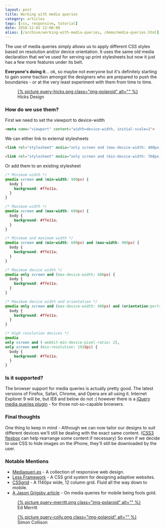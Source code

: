 ```yaml
---
layout: post
title: Working with media queries
category: articles
tags: [css, responsive, tutorial]
date: 2010-12-02 12:00:00
alias: [/archive/working-with-media-queries, /demo/media-queries.html]
---
```


The use of media queries simply allows us to apply different CSS styles based on resolution and/or device orientation. It uses the same old media declaration that we've used for serving up print stylesheets but now it just has a few more features under its belt.

**Everyone's doing it**... ok, so maybe not everyone but it's definitely starting to gain some traction amongst the designers who are prepared to push the boundaries - or at the very least experiment with them from time to time.

<figure class="figure-img">
  <a href="http://hicksdesign.co.uk">
    {% picture query-hicks.png class="img-polaroid" alt="" %}
  </a>
  <figcaption>Hicks Design</figcaption>
</figure>

### How do we use them?

First we need to set the viewport to device-width

``` html
<meta name="viewport" content="width=device-width, initial-scale=1">
```

We can either link to external stylesheets

``` html
<link rel="stylesheet" media="only screen and (max-device-width: 480px)" href="small.css">

<link rel="stylesheet" media="only screen and (min-device-width: 768px) and (max-device-width: 1024px)" href="medium.css">
```

Or add them to an existing stylesheet

``` css
/* Minimum width */
@media screen and (min-width: 900px) {
  body {
    background: #ffe11a;
  }
}

/* Maximum width */
@media screen and (max-width: 600px) {
  body {
    background: #ffe11a;
  }
}

/* Minimum and maximum width */
@media screen and (min-width: 600px) and (max-width: 900px) {
  body {
    background: #ffe11a;
  }
}

/* Maximum device width */
@media only screen and (max-device-width: 480px) {
  body {
    background: #ffe11a;
  }
}

/* Maximum device width and orientation */
@media only screen and (max-device-width: 480px) and (orientation:portrait) {
  body {
    background: #ffe11a;
  }
}

/* High resolution devices */
@media
only screen and (-webkit-min-device-pixel-ratio: 2),
only screen and (min-resolution: 192dpi) {
  body {
    background: #ffe11a;
  }
}
```

### Is it supported?

The browser support for media queries is actually pretty good. The latest versions of Firefox, Safari, Chrome, and Opera are all using it. Internet Explorer 9 will be, but IE8 and below do not :( however there is a [jQuery media queries plugin](http://plugins.jquery.com/project/MediaQueries) - for those not-so-capable browsers.

### Final thoughts

One thing to keep in mind - Although we can now tailor our designs to suit different devices we'll still be dealing with the exact same content. ([CSS3 flexbox](http://dev.w3.org/csswg/css3-flexbox/) can help rearrange some content if necessary) So even if we decide to use CSS to hide images on the iPhone, they'll still be downloaded by the user.

### Notable Mentions

+ [Mediaqueri.es](http://mediaqueri.es) - A collection of responsive web design.
+ [Less Framework](http://lessframework.com) - A CSS grid system for designing adaptive web­sites.
+ [CSSgrid](http://cssgrid.net/) - A 1140px wide, 12 column grid. Fluid all the way down to mobile.
+ [A Jason Grigsby article](http://www.cloudfour.com/css-media-query-for-mobile-is-fools-gold/) - On media queries for mobile being fools gold.

<figure class="figure-img">
  <a href="http://edmerritt.com/">
    {% picture query-merritt.png class="img-polaroid" alt="" %}
  </a>
  <figcaption>Ed Merritt</figcaption>
</figure>

<figure class="figure-img">
  <a href="http://colly.com/">
    {% picture query-colly.png class="img-polaroid" alt="" %}
  </a>
  <figcaption>Simon Collison</figcaption>
</figure>
